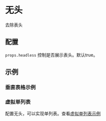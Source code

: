 # 无头

去除表头

## 配置

`props.headless` 控制是否展示表头。默认true。


## 示例
### 垂直表格示例
<demo vue="basic/headless/Headless.vue"></demo>

### 虚拟单列表
配置无头，可以实现单列表。查看[虚拟单列表示例](/demos/virtual-list)






